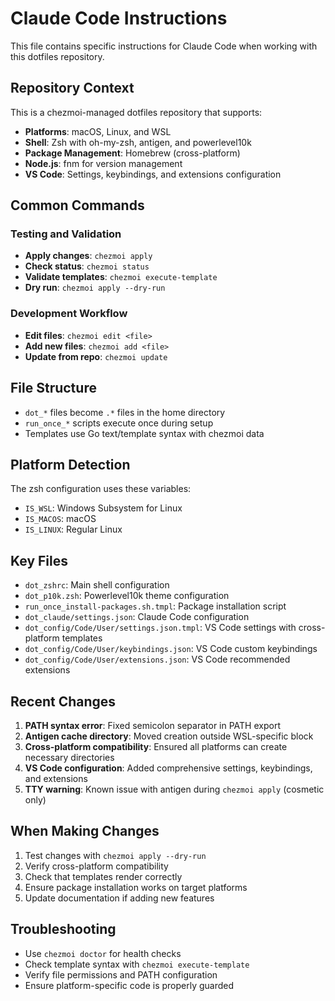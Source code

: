 # Claude Code Instructions

This file contains specific instructions for Claude Code when working with this dotfiles repository.

## Repository Context

This is a chezmoi-managed dotfiles repository that supports:
- **Platforms**: macOS, Linux, and WSL
- **Shell**: Zsh with oh-my-zsh, antigen, and powerlevel10k
- **Package Management**: Homebrew (cross-platform)
- **Node.js**: fnm for version management
- **VS Code**: Settings, keybindings, and extensions configuration

## Common Commands

### Testing and Validation
- **Apply changes**: `chezmoi apply`
- **Check status**: `chezmoi status`
- **Validate templates**: `chezmoi execute-template`
- **Dry run**: `chezmoi apply --dry-run`

### Development Workflow
- **Edit files**: `chezmoi edit <file>`
- **Add new files**: `chezmoi add <file>`
- **Update from repo**: `chezmoi update`

## File Structure

- `dot_*` files become `.*` files in the home directory
- `run_once_*` scripts execute once during setup
- Templates use Go text/template syntax with chezmoi data

## Platform Detection

The zsh configuration uses these variables:
- `IS_WSL`: Windows Subsystem for Linux
- `IS_MACOS`: macOS
- `IS_LINUX`: Regular Linux

## Key Files

- `dot_zshrc`: Main shell configuration
- `dot_p10k.zsh`: Powerlevel10k theme configuration
- `run_once_install-packages.sh.tmpl`: Package installation script
- `dot_claude/settings.json`: Claude Code configuration
- `dot_config/Code/User/settings.json.tmpl`: VS Code settings with cross-platform templates
- `dot_config/Code/User/keybindings.json`: VS Code custom keybindings
- `dot_config/Code/User/extensions.json`: VS Code recommended extensions

## Recent Changes

1. **PATH syntax error**: Fixed semicolon separator in PATH export
2. **Antigen cache directory**: Moved creation outside WSL-specific block
3. **Cross-platform compatibility**: Ensured all platforms can create necessary directories
4. **VS Code configuration**: Added comprehensive settings, keybindings, and extensions
5. **TTY warning**: Known issue with antigen during `chezmoi apply` (cosmetic only)

## When Making Changes

1. Test changes with `chezmoi apply --dry-run`
2. Verify cross-platform compatibility
3. Check that templates render correctly
4. Ensure package installation works on target platforms
5. Update documentation if adding new features

## Troubleshooting

- Use `chezmoi doctor` for health checks
- Check template syntax with `chezmoi execute-template`
- Verify file permissions and PATH configuration
- Ensure platform-specific code is properly guarded